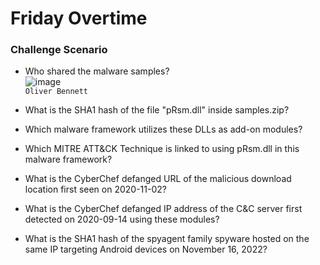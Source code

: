 # Friday Overtime

### Challenge Scenario 
- Who shared the malware samples? <br />
![image](https://github.com/user-attachments/assets/8f79ef0e-ed0a-468f-9918-990de00b2c63)<br />
`Oliver Bennett`<br />

- What is the SHA1 hash of the file "pRsm.dll" inside samples.zip? <br />
- Which malware framework utilizes these DLLs as add-on modules? <br />
- Which MITRE ATT&CK Technique is linked to using pRsm.dll in this malware framework? <br />
- What is the CyberChef defanged URL of the malicious download location first seen on 2020-11-02? <br />
- What is the CyberChef defanged IP address of the C&C server first detected on 2020-09-14 using these modules? <br />
- What is the SHA1 hash of the spyagent family spyware hosted on the same IP targeting Android devices on November 16, 2022? <br />
